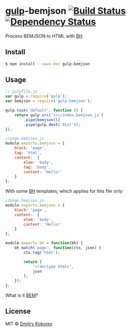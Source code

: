 # [gulp](http://gulpjs.com)-bemjson [![Build Status][travImg]][travUrl] [![Dependency Status][davidImg]][davidUrl]

Process BEMJSON to HTML with [BH](https://github.com/enb-make/bh)

## Install

```sh
$ npm install --save-dev gulp-bemjson
```

## Usage

```js
// gulpfile.js
var gulp = require('gulp');
var bemjson = require('gulp-bemjson');

gulp.task('default', function () {
	return gulp.src('src/index.bemjson.js')
		.pipe(bemjson())
		.pipe(gulp.dest('dist'));
});
```

```js
//page.bemjson.js
module.exports.bemjson = {
    block: 'page',
    tag: 'html',
    content:  {
        elem: 'body',
        tag: 'body',
        content: 'Hello!'
    }
};
```

With some [BH](https://github.com/enb-make/bh) templates, which applies for this file only:

```js
//page.bemjson.js
module.exports.bemjson = {
    block: 'page',
    content:  {
        elem: 'body',
        content: 'Hello!'
    }
};

module.exports.bh = function(bh) {
    bh.match('page', function(ctx, json) {
        ctx.tag('html');

        return [
            '<!doctype html>',
            json
        ];
    });
};
```

What is it [BEM](http://bem.info/)?

## License

MIT © [Dmitry Kokorev](https://github.com/molforp)

[travUrl]: https://travis-ci.org/molforp/gulp-bemjson
[travImg]: http://img.shields.io/travis/molforp/gulp-bemjson.svg?branch=master&style=flat-square

[davidUrl]: https://david-dm.org/molforp/gulp-bemjson
[davidImg]: http://img.shields.io/david/molforp/gulp-bemjson.svg?branch=master&style=flat-square
